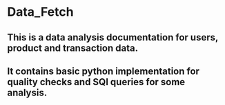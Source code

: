 # Data_Fetch

## This is a data analysis documentation for users, product and transaction data.
## It contains basic python implementation for quality checks and SQl queries for some analysis.
